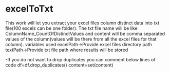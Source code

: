 # excelToTxt
This work will let you extract your excel files column distinct data into txt file(100 excels can be one folder). The txt file name will be like ColumnName_CountOfDistinctValues and content will be comma separated values of the column(values will be there from all the excel files for that column). 
variables used
excelPath->Provide excel files directory path
textPath->Provide txt file path where results will be stored

-If you do not want to drop duplicates you can comment below lines of code
df=df.drop_duplicates()
content=set(content)
